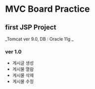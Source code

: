 # MVC Board Practice
## first JSP Project

_Tomcat ver 9.0, DB : Oracle 11g _

### ver 1.0
- 게시글 생성
- 게시물 열람
- 게시물 삭제
- 게시물 수정

